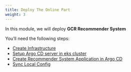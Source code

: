 ```yaml
---
title: Deploy The Online Part
weight: 3
---
```


In this module, we will deploy **GCR Recommender System**


You’ll need the following steps:

- [Create Infrastructure](./create-infra/readme)
- [Setup Argo CD server in eks cluster](./argocd-server/readme)
- [Create Recommender System Application in Argo CD](./create-argocd-app/readme)
- [Sync Local Config](./sync-local-config/readme)









